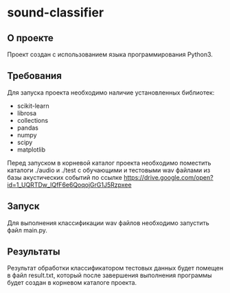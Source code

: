 # sound-classifier
## О проекте
Проект создан с использованием языка программирования Python3.


## Требования
Для запуска проекта необходимо наличие установленных библиотек:
* scikit-learn
* librosa
* collections
* pandas
* numpy
* scipy
* matplotlib


Перед запуском в корневой каталог проекта необходимо поместить каталоги ./audio и ./test с обучающими и тестовыми wav файлами из базы акустических событий по ссылке https://drive.google.com/open?id=1_UQRTDw_lQfF6e6QoqojGrG1J5Rzpxee


## Запуск
Для выполнения классификации wav файлов необходимо запустить файл main.py.


## Результаты
Результат обработки классификатором тестовых данных будет помещен в файл result.txt, который после завершения выполнения программы будет создан в корневом каталоге проекта.
